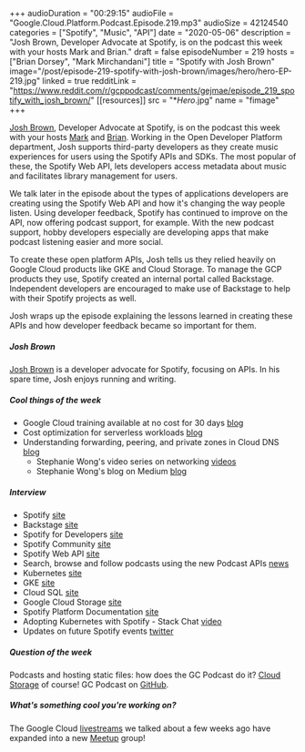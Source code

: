 +++
audioDuration = "00:29:15"
audioFile = "Google.Cloud.Platform.Podcast.Episode.219.mp3"
audioSize = 42124540
categories = ["Spotify", "Music", "API"]
date = "2020-05-06"
description = "Josh Brown, Developer Advocate at Spotify, is on the podcast this week with your hosts Mark and Brian."
draft = false
episodeNumber = 219
hosts = ["Brian Dorsey", "Mark Mirchandani"]
title = "Spotify with Josh Brown"
image="/post/episode-219-spotify-with-josh-brown/images/hero/hero-EP-219.jpg"
linked = true
redditLink = "https://www.reddit.com/r/gcppodcast/comments/gejmae/episode_219_spotify_with_josh_brown/"
[[resources]]
  src = "**Hero*.jpg"
  name = "fimage"
+++

[Josh Brown](https://twitter.com/joshubrown), Developer Advocate at Spotify, is on the podcast this week with your hosts [Mark](https://twitter.com/markmirch) and [Brian](https://twitter.com/briandorsey). Working in the Open Developer Platform department, Josh supports third-party developers as they create music experiences for users using the Spotify APIs and SDKs. The most popular of these, the Spotify Web API, lets developers access metadata about music and facilitates library management for users.

We talk later in the episode about the types of applications developers are creating using the Spotify Web API and how it's changing the way people listen.  Using developer feedback, Spotify has continued to improve on the API, now offering podcast support, for example. With the new podcast support, hobby developers especially are developing apps that make podcast listening easier and more social.

To create these open platform APIs, Josh tells us they relied heavily on Google Cloud products like GKE and Cloud Storage. To manage the GCP products they use, Spotify created an internal portal called Backstage. Independent developers are encouraged to make use of Backstage to help with their Spotify projects as well.

Josh wraps up the episode explaining the lessons learned in creating these APIs and how developer feedback became so important for them.

<!--more-->

##### Josh Brown 

[Josh Brown](https://twitter.com/joshubrown) is a developer advocate for Spotify, focusing on APIs. In his spare time, Josh enjoys running and writing. 

##### Cool things of the week

* Google Cloud training available at no cost for 30 days [blog](https://cloud.google.com/blog/topics/training-certifications/google-cloud-training-available-at-no-cost-for-30-days)
* Cost optimization for serverless workloads [blog](https://cloud.google.com/blog/products/serverless/managing-cost-and-reliability-serverless-applications)
* Understanding forwarding, peering, and private zones in Cloud DNS [blog](https://cloud.google.com/blog/products/networking/cloud-forwarding-peering-and-zones)
     * Stephanie Wong's video series on networking [videos](https://www.youtube.com/playlist?list=PLIivdWyY5sqJ0oXcnZYqOnuNRsLF9H48u)
     * Stephanie Wong's blog on Medium [blog](https://medium.com/@swongra)

##### Interview

* Spotify [site](https://www.spotify.com/us/)
* Backstage [site](https://backstage.io/)
* Spotify for Developers [site](https://developer.spotify.com/)
* Spotify Community [site](https://community.spotify.com/)
* Spotify Web API [site](https://developer.spotify.com/documentation/web-api/)
* Search, browse and follow podcasts using the new Podcast APIs [news](https://developer.spotify.com/community/news/2020/03/20/introducing-podcasts-api/)
* Kubernetes [site](https://kubernetes.io)
* GKE [site](https://cloud.google.com/kubernetes-engine)
* Cloud SQL [site](https://cloud.google.com/sql/)
* Google Cloud Storage [site](https://cloud.google.com/storage)
* Spotify Platform Documentation [site](https://developer.spotify.com/documentation/)
* Adopting Kubernetes with Spotify - Stack Chat [video](https://www.youtube.com/watch?v=eFE-X8FlyLQ&list=PLIivdWyY5sqJvwGd0PTzSx1j0cePX0INl)
* Updates on future Spotify events [twitter](https://twitter.com/spotifyplatform)

##### Question of the week

Podcasts and hosting static files: how does the GC Podcast do it? [Cloud Storage](https://cloud.google.com/storage) of course! GC Podcast on [GitHub](https://github.com/GoogleCloudPlatform/podcast).
     
##### What's something cool you're working on?

The Google Cloud [livestreams](https://www.youtube.com/channel/UCAkiVNZfRKgxerudxbVkHfg) we talked about a few weeks ago have expanded into a new [Meetup](https://www.meetup.com/Live-with-Google-Cloud-Developer-Relations/) group!